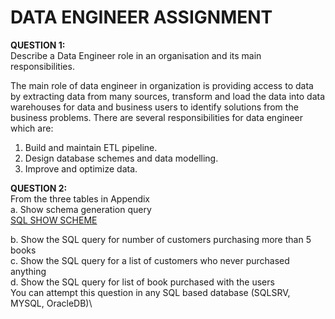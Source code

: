 # DATA ENGINEER ASSIGNMENT

**QUESTION 1:**<br>
Describe a Data Engineer role in an organisation and its main responsibilities.

The main role of data engineer in organization is providing access to data by extracting data from many sources, transform and load the data into data warehouses for data and business users to identify solutions from the business problems. 
There are several responsibilities for data engineer which are:
1. Build and maintain ETL pipeline.
2.	Design database schemes and data modelling.
3.	Improve and optimize data.


**QUESTION 2:**<br>
From the three tables in Appendix\
a. Show schema generation query\
[SQL SHOW SCHEME](https://github.com/helmiputeranurnashriq/sql_de/blob/main/Question%202%20a.sql) 

b. Show the SQL query for number of customers purchasing more than 5 books\
c. Show the SQL query for a list of customers who never purchased anything\
d. Show the SQL query for list of book purchased with the users\
You can attempt this question in any SQL based database (SQLSRV, MYSQL, OracleDB)\
